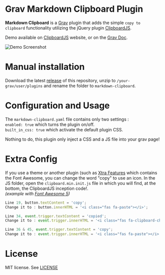 # Grav Markdown Clipboard Plugin

**Markdown Clipboard** is a [Grav](http://github.com/getgrav/grav) plugin that adds the simple `copy to clipboard` functionality utilizing the jQuery plugin [ClipboardJS](https://clipboardjs.com/).

Demo available on [ClipboardJS](https://clipboardjs.com/) website, or on the [Grav Doc](https://learn.getgrav.org/).

![Demo Screenshot](assets/screenshot.jpg)

# Manual installation

Download the latest [release](https://github.com/StellarisStudio/grav-plugin-markdown-clipboard/releases)  of this repository, unzip to `/your-grav/user/plugins` and rename the folder to `markdown-clipboard`.

# Configuration and Usage

The `markdown-clipboard.yaml` file contains only two settings :<br>
`enabled: true` which turns the plugin on/off.<br>
`built_in_css: true` which activate the default plugin CSS.

Nothing to do, this plugin only inject a CSS and a JS file into your grav page!

# Extra Config

If you use a theme or another plugin (such as [Xtra Features](https://github.com/StellarisStudio/grav-plugin-xtrafeatures) which contains the Font Awesome, you can change the word "copy" to use an icon. In the JS folder, open the `clipboard.min.init.js` file in which you will find, at the bottom, the ClipboardJS inception code!.<br>
_(example with [Font Awesome 5](https://fontawesome.com/))_

```js
Line 19, button.textContent = 'copy';
Change it to : button.innerHTML = '<i class="fas fa-paste"></i>';
```
```js
Line 34, event.trigger.textContent = 'copied';
Change it to : event.trigger.innerHTML = '<i class="fas fa-clipboard-check"></i>';
```
```js
Line 36 & 45, event.trigger.textContent = 'copy';
Change it to : event.trigger.innerHTML = '<i class="fas fa-paste"></i>';
```

# License

MIT license. See [LICENSE](LICENSE)

